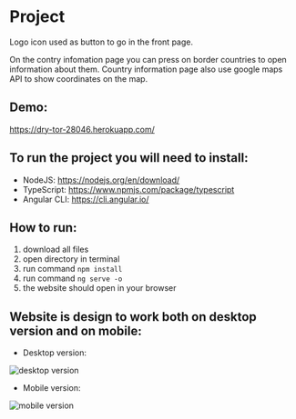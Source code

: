 # Project
Logo icon used as button to go in the front page.

On the contry infomation page you can press on border countries to open information about them.
Country information page also use google maps API to show coordinates on the map.

## Demo:
https://dry-tor-28046.herokuapp.com/

## To run the project you will need to install:
* NodeJS: https://nodejs.org/en/download/
* TypeScript: https://www.npmjs.com/package/typescript
* Angular CLI: https://cli.angular.io/

## How to run:
1. 	download all files
2. 	open directory in terminal
3. 	run command `npm install`
4. 	run command `ng serve -o`
5. 	the website should open in your browser

## Website is design to work both on desktop version and on mobile:
* Desktop version:

![desktop version](http://artiom.no/images/oslomet/screenshot/desktop.gif)
* Mobile version:

![mobile version](http://artiom.no/images/oslomet/screenshot/mobile.gif)
